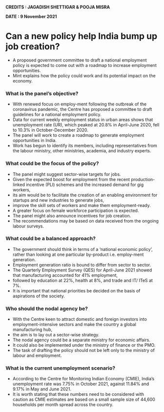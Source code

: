**CREDITS : JAGADISH SHETTIGAR & POOJA MISRA**

**DATE : 9 November 2021**

# Can a new policy help India bump up job creation?
- A proposed government committee to draft a national employment policy is expected to come out with a roadmap to increase employment opportunities.
- Mint explains how the policy could work and its potential impact on the economy.

### What is the panel’s objective?
- With renewed focus on employ-ment following the outbreak of the coronavirus pandemic, the Centre has proposed a committee to draft guidelines for a national employment policy.
- Data for current weekly employment status in urban areas shows that unemployment rate (UR), which peaked at 20.8% in April-June 2020, fell to 10.3% in October-December 2020.
- The panel will work to create a roadmap to generate employment opportunities in India.
- Work has begun to identify its members, including representatives from the labour ministry, other ministries, academia, and industry experts.

### What could be the focus of the policy?
- The panel might suggest sector-wise targets for jobs.
- Given the expected boost for employment from the recent production-linked incentive (PLI) schemes and the increased demand for gig workers,
- its aim would be to facilitate the creation of an enabling environment for startups and new industries to generate jobs,
- improve the skill sets of workers and make them employment-ready.
- A greater focus on female workforce participation is expected.
- The panel might also announce incentives for job creation.
- The recommendations may be based on data received from the ongoing labour surveys.

### What could be a balanced approach?
- The government should think in terms of a ‘national economic policy’, rather than looking at one particular by-product i.e. employ-ment generation.
- Employment generation ratio is bound to differ from sector to sector.
- The Quarterly Employment Survey (QES) for April-June 2021 showed that manufacturing accounted for 41% employment,
- followed by education at 22%, health at 8%, and trade and IT/ ITeS at 7%.
- It is important that national priorities be decided on the basis of aspirations of the society.

### Who should the nodal agency be?
- With the Centre keen to attract domestic and foreign investors into employment-intensive sectors and make the country a global manufacturing hub,
- the aim is to lay out a sector-wise strategy.
- The nodal agency could be a separate ministry for economic affairs.
- It could also be implemented under the ministry of finance or the PMO.
- The task of drafting the policy should not be left only to the ministry of labour and employment.


### What is the current unemployment scenario?
- According to the Centre for Monitoring Indian Economy (CMIE), India’s unemployment rate was 7.75% in October 2021, against 11.84% and 9.17% in May and June 2021.
- It is worth stating that these numbers need to be considered with caution as CMIE estimates are based on a small sample size of 44,600 households per month spread across the country.
